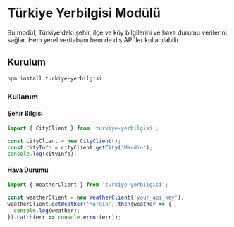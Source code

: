 # Türkiye Yerbilgisi Modülü

Bu modül, Türkiye'deki şehir, ilçe ve köy bilgilerini ve hava durumu verilerini sağlar. Hem yerel veritabanı hem de dış API'ler kullanılabilir.

## Kurulum

```bash
npm install turkiye-yerbilgisi
```
### Kullanım

#### Şehir Bilgisi
```js
import { CityClient } from 'turkiye-yerbilgisi';

const cityClient = new CityClient();
const cityInfo = cityClient.getCity('Mardin');
console.log(cityInfo);
```
#### Hava Durumu
```js
import { WeatherClient } from 'turkiye-yerbilgisi';

const weatherClient = new WeatherClient('your_api_key');
weatherClient.getWeather('Mardin').then(weather => {
  console.log(weather);
}).catch(err => console.error(err));
```
